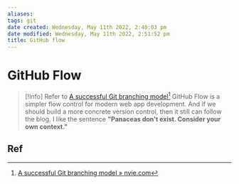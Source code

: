 ```yaml
---
aliases: 
tags: git
date created: Wednesday, May 11th 2022, 2:40:03 pm
date modified: Wednesday, May 11th 2022, 2:51:52 pm
title: GitHub flow
---
```


# GitHub Flow

> [!Info]
> Refer to [A successful Git branching model](https://nvie.com/posts/a-successful-git-branching-model/)[^1] GitHub Flow is a simpler flow control for modern web app development. And if we should build a more concrete version control, then it still can follow the blog.
> I like the sentence **"Panaceas don't exist. Consider your own context."**




## Ref

[^1]: [A successful Git branching model » nvie.com](https://nvie.com/posts/a-successful-git-branching-model/)
[^2]: [GitHub flow - GitHub Docs](https://docs.github.com/en/get-started/quickstart/github-flow)